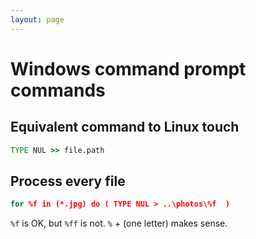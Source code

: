 ```yaml
---
layout: page
---
```


# Windows command prompt commands

## Equivalent command to Linux touch

```cmd
TYPE NUL >> file.path
```

## Process every file

```cmd
for %f in (*.jpg) do ( TYPE NUL > ..\photos\%f  )
```

`%f` is OK, but `%ff` is not.
`%` + (one letter) makes sense.
